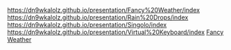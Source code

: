 https://dn9wkalolz.github.io/presentation/Fancy%20Weather/index
https://dn9wkalolz.github.io/presentation/Rain%20Drops/index
https://dn9wkalolz.github.io/presentation/Singolo/index
https://dn9wkalolz.github.io/presentation/Virtual%20Keyboard/index
<a href="https://dn9wkalolz.github.io/presentation/Fancy%20Weather/index">Fancy Weather</a>